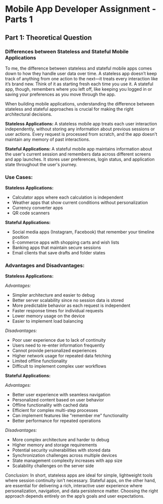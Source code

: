 # Mobile App Developer Assignment - Parts 1

## Part 1: Theoretical Question

### Differences between Stateless and Stateful Mobile Applications


To me, the difference between stateless and stateful mobile apps comes down to how they handle user data over time. A stateless app doesn’t keep track of anything from one action to the next—it treats every interaction like it’s brand new. Think of it as starting fresh each time you use it. A stateful app, though, remembers where you left off, like keeping you logged in or saving your preferences as you move through the app.

When building mobile applications, understanding the difference between stateless and stateful approaches is crucial for making the right architectural decisions.

**Stateless Applications:**
A stateless mobile app treats each user interaction independently, without storing any information about previous sessions or user actions. Every request is processed from scratch, and the app doesn't maintain any memory of past interactions.

**Stateful Applications:**
A stateful mobile app maintains information about the user's current session and remembers data across different screens and app launches. It stores user preferences, login status, and application state throughout the user's journey.

### Use Cases:

**Stateless Applications:**
- Calculator apps where each calculation is independent
- Weather apps that show current conditions without personalization
- Currency converter apps
- QR code scanners


**Stateful Applications:**
- Social media apps (Instagram, Facebook) that remember your timeline position
- E-commerce apps with shopping carts and wish lists
- Banking apps that maintain secure sessions
- Email clients that save drafts and folder states

### Advantages and Disadvantages:

**Stateless Applications:**

*Advantages:*
- Simpler architecture and easier to debug
- Better server scalability since no session data is stored
- More predictable behavior as each request is independent
- Faster response times for individual requests
- Lower memory usage on the device
- Easier to implement load balancing

*Disadvantages:*
- Poor user experience due to lack of continuity
- Users need to re-enter information frequently
- Cannot provide personalized experiences
- Higher network usage for repeated data fetching
- Limited offline functionality
- Difficult to implement complex user workflows

**Stateful Applications:**

*Advantages:*
- Better user experience with seamless navigation
- Personalized content based on user behavior
- Offline functionality with cached data
- Efficient for complex multi-step processes
- Can implement features like "remember me" functionality
- Better performance for repeated operations

*Disadvantages:*
- More complex architecture and harder to debug
- Higher memory and storage requirements
- Potential security vulnerabilities with stored data
- Synchronization challenges across multiple devices
- State management complexity increases with app size
- Scalability challenges on the server side

*Conclusion:*
In short, stateless apps are ideal for simple, lightweight tools where session continuity isn't necessary. Stateful apps, on the other hand, are essential for delivering a rich, interactive user experience where personalization, navigation, and data persistence matter. Choosing the right approach depends entirely on the app’s goals and user expectations.
